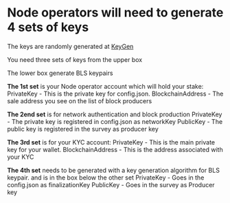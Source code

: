 # Node operators will need to generate 4 sets of keys



The keys are randomly generated at [KeyGen](https://dashboard.partisiablockchain.com/keygen)

You need three sets of keys from the upper box

The lower box generate BLS keypairs


**The 1st set** is your Node operator account which will hold your stake:
PrivateKey - This is the private key for config.json. 
BlockchainAddress - The sale address you see on the list of block producers

**The 2end set** is for network authentication and block production
PrivateKey - The private key is registered in config.json as networkKey
PublicKey - The public key is registered in the survey as producer key

**The 3rd set** is for your KYC account:
PrivateKey - This is the main private key for your wallet.
BlockchainAddress - This is the address associated with your KYC

**The 4th set** needs to be generated with a key generation algorithm for BLS keypair. and is in the box below the other set
PrivateKey - Goes in the config.json as finalizationKey
PublicKey - Goes in the survey as Producer key

